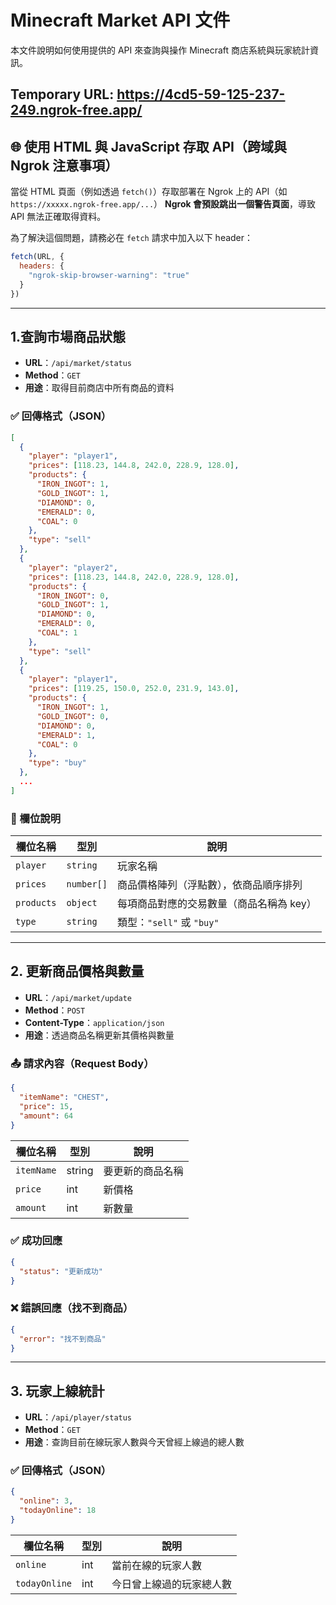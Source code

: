 
# Minecraft Market API 文件

本文件說明如何使用提供的 API 來查詢與操作 Minecraft 商店系統與玩家統計資訊。

## Temporary URL: https://4cd5-59-125-237-249.ngrok-free.app/
## 🌐 使用 HTML 與 JavaScript 存取 API（跨域與 Ngrok 注意事項）

當從 HTML 頁面（例如透過 `fetch()`）存取部署在 Ngrok 上的 API（如 `https://xxxxx.ngrok-free.app/...`）
**Ngrok 會預設跳出一個警告頁面**，導致 API 無法正確取得資料。

為了解決這個問題，請務必在 `fetch` 請求中加入以下 header：

```js
fetch(URL, {
  headers: {
    "ngrok-skip-browser-warning": "true"
  }
})
```
---

##  1.查詢市場商品狀態

- **URL**：`/api/market/status`  
- **Method**：`GET`  
- **用途**：取得目前商店中所有商品的資料

### ✅ 回傳格式（JSON）

```json
[
  {
    "player": "player1",
    "prices": [118.23, 144.8, 242.0, 228.9, 128.0],
    "products": {
      "IRON_INGOT": 1,
      "GOLD_INGOT": 1,
      "DIAMOND": 0,
      "EMERALD": 0,
      "COAL": 0
    },
    "type": "sell"
  },
  {
    "player": "player2",
    "prices": [118.23, 144.8, 242.0, 228.9, 128.0],
    "products": {
      "IRON_INGOT": 0,
      "GOLD_INGOT": 1,
      "DIAMOND": 0,
      "EMERALD": 0,
      "COAL": 1
    },
    "type": "sell"
  },
  {
    "player": "player1",
    "prices": [119.25, 150.0, 252.0, 231.9, 143.0],
    "products": {
      "IRON_INGOT": 1,
      "GOLD_INGOT": 0,
      "DIAMOND": 0,
      "EMERALD": 1,
      "COAL": 0
    },
    "type": "buy"
  },
  ...
]

```

### 📘 欄位說明

| 欄位名稱 | 型別        | 說明                           |
|----------|-------------|--------------------------------|
| `player` | `string`    | 玩家名稱                        |
| `prices` | `number[]`  | 商品價格陣列（浮點數），依商品順序排列 |
| `products` | `object`  | 每項商品對應的交易數量（商品名稱為 key） |
| `type`   | `string`    | 類型：`"sell"` 或 `"buy"`      |


---

## 2. 更新商品價格與數量

- **URL**：`/api/market/update`  
- **Method**：`POST`  
- **Content-Type**：`application/json`  
- **用途**：透過商品名稱更新其價格與數量

### 📤 請求內容（Request Body）

```json
{
  "itemName": "CHEST",
  "price": 15,
  "amount": 64
}
```

| 欄位名稱   | 型別   | 說明             |
|------------|--------|------------------|
| `itemName` | string | 要更新的商品名稱 |
| `price`    | int    | 新價格           |
| `amount`   | int    | 新數量           |

### ✅ 成功回應

```json
{
  "status": "更新成功"
}
```

### ❌ 錯誤回應（找不到商品）

```json
{
  "error": "找不到商品"
}
```

---

## 3. 玩家上線統計

- **URL**：`/api/player/status`  
- **Method**：`GET`  
- **用途**：查詢目前在線玩家人數與今天曾經上線過的總人數

### ✅ 回傳格式（JSON）

```json
{
  "online": 3,
  "todayOnline": 18
}
```

| 欄位名稱      | 型別 | 說明                       |
|---------------|------|----------------------------|
| `online`      | int  | 當前在線的玩家人數         |
| `todayOnline` | int  | 今日曾上線過的玩家總人數   |
